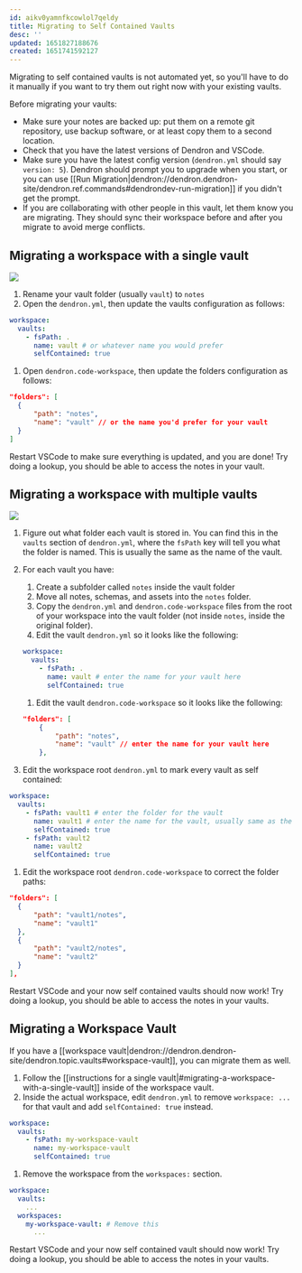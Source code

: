 ```yaml
---
id: aikv0yamnfkcowlol7qeldy
title: Migrating to Self Contained Vaults
desc: ''
updated: 1651827188676
created: 1651741592127
---
```


Migrating to self contained vaults is not automated yet, so you'll have to do it
manually if you want to try them out right now with your existing vaults.

Before migrating your vaults:
- Make sure your notes are backed up: put them on a remote git repository, use backup software, or at least copy them to a second location.
- Check that you have the latest versions of Dendron and VSCode.
- Make sure you have the latest config version (`dendron.yml` should say `version: 5`). Dendron should prompt you to upgrade when you start, or you can use [[Run Migration|dendron://dendron.dendron-site/dendron.ref.commands#dendrondev-run-migration]] if you didn't get the prompt.
- If you are collaborating with other people in this vault, let them know you are migrating. They should sync their workspace before and after you migrate to avoid merge conflicts.

## Migrating a workspace with a single vault

<a href="https://www.loom.com/share/67791e91290048b092ad9dcd069e25db">
    <img src="https://cdn.loom.com/sessions/thumbnails/67791e91290048b092ad9dcd069e25db-with-play.gif">
  </a>

1. Rename your vault folder (usually `vault`) to `notes`
1. Open the `dendron.yml`, then update the vaults configuration as follows:
   
  ```yaml
  workspace:
    vaults:
      - fsPath: .
        name: vault # or whatever name you would prefer
        selfContained: true
  ```
1. Open `dendron.code-workspace`, then update the folders configuration as follows:
  
  ```json
  "folders": [
    {
        "path": "notes",
        "name": "vault" // or the name you'd prefer for your vault
    }
  ]
  ```

Restart VSCode to make sure everything is updated, and you are done!
Try doing a lookup, you should be able to access the notes in your vault.

## Migrating a workspace with multiple vaults

<a href="https://www.loom.com/share/e7acb5698df54d83a986b8c99cc0543d">
    <img src="https://cdn.loom.com/sessions/thumbnails/e7acb5698df54d83a986b8c99cc0543d-with-play.gif">
  </a>

1. Figure out what folder each vault is stored in. You can find this in the
   `vaults` section of `dendron.yml`, where the `fsPath` key will tell you what
   the folder is named. This is usually the same as the name of the vault.
1. For each vault you have:
    
    1. Create a subfolder called `notes` inside the vault folder
    1. Move all notes, schemas, and assets into the `notes` folder.
    1. Copy the `dendron.yml` and `dendron.code-workspace` files from the root of your workspace into the vault folder (not inside `notes`, inside the original folder).
    1. Edit the vault `dendron.yml` so it looks like the following:

      ```yaml
      workspace:
        vaults:
          - fsPath: .
            name: vault # enter the name for your vault here
            selfContained: true
      ```
    1. Edit the vault `dendron.code-workspace` so it looks like the following:
    ```json
    "folders": [
        {
            "path": "notes",
            "name": "vault" // enter the name for your vault here
        },
    ```
1. Edit the workspace root `dendron.yml` to mark every vault as self contained:
  
  ```yaml
  workspace:
    vaults:
      - fsPath: vault1 # enter the folder for the vault
        name: vault1 # enter the name for the vault, usually same as the folder
        selfContained: true
      - fsPath: vault2
        name: vault2
        selfContained: true
  ```
1. Edit the workspace root `dendron.code-workspace` to correct the folder paths:

  ```json
  "folders": [
    {
        "path": "vault1/notes",
        "name": "vault1"
    },
    {
        "path": "vault2/notes",
        "name": "vault2"
    }
  ],
  ```
  
Restart VSCode and your now self contained vaults should now work!
Try doing a lookup, you should be able to access the notes in your vaults.

## Migrating a Workspace Vault

If you have a [[workspace vault|dendron://dendron.dendron-site/dendron.topic.vaults#workspace-vault]], you can migrate them as well.

1. Follow the [[instructions for a single vault|#migrating-a-workspace-with-a-single-vault]] inside of the workspace vault.
1. Inside the actual workspace, edit `dendron.yml` to remove `workspace: ...` for that vault and add `selfContained: true` instead.

  ```yaml
  workspace:
    vaults:
      - fsPath: my-workspace-vault
        name: my-workspace-vault
        selfContained: true
  ```
1. Remove the workspace from the `workspaces:` section.
  ```yaml
  workspace:
    vaults:
      ...
    workspaces:
      my-workspace-vault: # Remove this
        ...
  ```

Restart VSCode and your now self contained vault should now work!
Try doing a lookup, you should be able to access the notes in your vaults.
